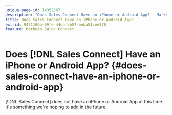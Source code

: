 ```yaml
---
unique-page-id: 14352507
description: "Does Sales Connect Have an iPhone or Android App? - Marketo Docs - Product Documentation"
title: Does Sales Connect Have an iPhone or Android App?
exl-id: 94f1106a-69fe-44ea-bb57-beba51cee576
feature: Marketo Sales Connect
---
```

# Does [!DNL Sales Connect] Have an iPhone or Android App? {#does-sales-connect-have-an-iphone-or-android-app}

[!DNL Sales Connect] does not have an iPhone or Android App at this time. It's something we're hoping to add in the future.
